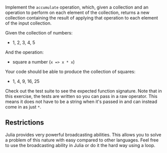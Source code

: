 
Implement the `accumulate` operation, which, given a collection and an
operation to perform on each element of the collection, returns a new
collection containing the result of applying that operation to each element of
the input collection.

Given the collection of numbers:

- 1, 2, 3, 4, 5

And the operation:

- square a number (`x => x * x`)

Your code should be able to produce the collection of squares:

- 1, 4, 9, 16, 25

Check out the test suite to see the expected function signature. Note that in this exercise, the tests are written so you can pass in a raw operator. This means it does not have to be a string when it's passed in and can instead come in as just `*`. 

## Restrictions

Julia provides very powerful broadcasting abilities. This allows you to solve a problem of
this nature with easy compared to other languages. Feel free to use the broadcasting
ability in Julia or do it the hard way using a loop.  
